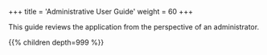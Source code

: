 +++
title = 'Administrative User Guide'
weight = 60
+++

This guide reviews the application from the perspective of an administrator.

{{% children depth=999 %}}